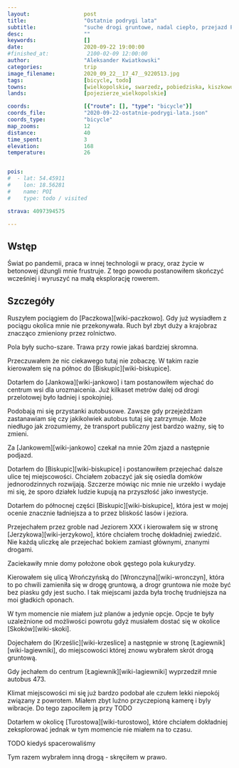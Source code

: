 ```yaml
---
layout:                 post
title:                  "Ostatnie podrygi lata"
subtitle:               "suche drogi gruntowe, nadal ciepło, przejazd Paczkowo - Sława"
desc:                   ""
keywords:               []
date:                   2020-09-22 19:00:00
#finished_at:            2100-02-09 12:00:00
author:                 "Aleksander Kwiatkowski"
categories:             trip
image_filename:         2020_09_22__17_47__9220513.jpg
tags:                   [bicycle, todo]
towns:                  [wielkopolskie, swarzedz, pobiedziska, kiszkowo, skoki]
lands:                  [pojezierze_wielkopolskie]

coords:                 [{"route": [], "type": "bicycle"}]
coords_file:            "2020-09-22-ostatnie-podrygi-lata.json"
coords_type:            "bicycle"
map_zooms:              12
distance:               40
time_spent:             3
elevation:              168
temperature:            26


pois:
#  - lat: 54.45911
#    lon: 18.56281
#    name: POI
#    type: todo / visited

strava: 4097394575

---
```



## Wstęp

Świat po pandemii, praca w innej technologii w pracy, oraz życie w betonowej
dżungli mnie frustruje. Z tego powodu postanowiłem skończyć wcześniej
i wyruszyć na małą eksplorację rowerem.

## Szczegóły

Ruszyłem pociągiem do [Paczkowa][wiki-paczkowo]. Gdy już wysiadłem z pociągu
okolica mnie nie przekonywała. Ruch był zbyt duży a krajobraz znacząco
zmieniony przez rolnictwo.

Pola były sucho-szare. Trawa przy rowie jakaś bardziej skromna.

Przeczuwałem że nic ciekawego tutaj nie zobaczę. W takim razie kierowałem
się na północ do [Biskupic][wiki-biskupice].

Dotarłem do [Jankowa][wiki-jankowo] i tam postanowiłem wjechać do centrum
wsi dla urozmaicenia. Już kilkaset metrów dalej od drogi przelotowej
było ładniej i spokojniej.

Podobają mi się przystanki autobusowe. Zawsze gdy przejeżdżam zastanawiam się
czy jakikolwiek autobus tutaj się zatrzymuje. Może niedługo jak zrozumiemy,
że transport publiczny jest bardzo ważny, się to zmieni.

Za [Jankowem][wiki-jankowo] czekał na mnie 20m zjazd a następnie podjazd.

Dotarłem do [Biskupic][wiki-biskupice] i postanowiłem przejechać dalsze ulice
tej miejscowości. Chciałem zobaczyć jak się osiedla domków jednorodzinnych
rozwijają. Szczerze mówiąc nic mnie nie urzekło i wydaje mi się, że sporo działek
ludzie kupują na przyszłość jako inwestycje.

Dotarłem do północnej części [Biskupic][wiki-biskupice], która jest w mojej ocenie
znacznie ładniejsza a to przez bliskość lasów i jeziora.

Przejechałem przez groble nad Jeziorem XXX i kierowałem się w stronę
[Jerzykowa][wiki-jerzykowo], które chciałem trochę dokładniej
zwiedzić. Nie każdą uliczkę ale przejechać bokiem zamiast głównymi, znanymi
drogami.

Zaciekawiły mnie domy położone obok gęstego pola kukurydzy.

Kierowałem się ulicą Wrończyńską do [Wronczyna][wiki-wronczyn], która to
po chwili zamieniła się w drogę gruntową, a drogr gruntowa nie może
być bez piasku gdy jest sucho. I tak miejscami jazda
była trochę trudniejsza na moi gładkich oponach.

W tym momencie nie miałem już planów a jedynie opcje. Opcje te były uzależnione od
możliwości powrotu gdyż musiałem dostać się w okolice [Skoków][wiki-skoki].

Dojechałem do [Krześlic][wiki-krzeslice] a następnie w stronę [Łagiewnik][wiki-lagiewniki],
do miejscowości której znowu wybrałem skrót drogą gruntową.

Gdy jechałem do centrum [Łagiewnik][wiki-lagiewniki] wyprzedził
mnie autobus 473.

Klimat miejscowości mi się już bardzo podobał ale czułem lekki niepokój związany
z powrotem. Miałem zbyt luźno przyczepioną kamerę i byly wibracje. Do tego
zapociłem ją przy TODO

Dotarłem w okolicę [Turostowa][wiki-turostowo], które chciałem
dokładniej zeksplorować jednak w tym momencie nie miałem na to czasu.

TODO kiedyś spacerowaliśmy

Tym razem wybrałem inną drogą - skręciłem w prawo.
